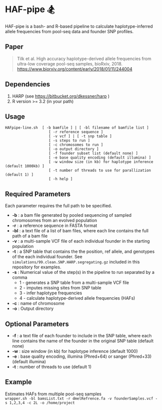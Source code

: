 # HAF-pipe 🏂

HAF-pipe is a bash- and R-based pipeline to calculate haplotype-inferred allele frequencies from pool-seq data and founder SNP profiles.

## Paper



> Tilk et al. High accuracy haplotype-derived allele frequencies from ultra-low coverage pool-seq samples, bioRxiv, 2018. https://www.biorxiv.org/content/early/2018/01/11/244004  

## Dependencies



1. HARP (see https://bitbucket.org/dkessner/harp )
2. R version >= 3.2 (in your path)

## Usage



```
HAFpipe-line.sh  [ -b bamfile ] | [ -bl filename of bamfile list ] 
                    [ -r reference sequence ]
                    [ -v vcf ] | [ -t snp table ]
                    [ -s steps to run ] 
                    [ -c chromosomes to run ]
                    [ -o output directory ]
                    [ -f founder subset list (default none) ]
                    [ -e base quality encoding (default illumina) ]
                    [ -w window size (in kb) for haplotype inference (default 1000kb) ]
                    [ -t number of threads to use for parallization  (default 1) ]
                    [ -h help ]
```
## Required Parameters



Each parameter requires the full path to be specified.

 * **-b**  : a bam file generated by pooled sequencing of sampled chromosomes from an evolved population
 * **-r**  : a reference sequence in FASTA format
 * **-bl** : a text file of a list of bam files, where each line contains the full path of a bam file
 * **-v**  : a multi-sample VCF file of each individual founder in the starting population 
 * **-t**  : a SNP table that contains the the position, ref allele, and genotypes of the each individual founder. See ``` simulations/99.clean.SNP.HARP.segregating.gz``` included in this repository for examples.
 * **-s**  : Numerical value of the step(s) in the pipeline to run separated by a comma <br>
   * 1 - generates a SNP table from a multi-sample VCF file <br>
   * 2 - imputes missing sites from SNP table <br>
   * 3 - infer haplotype frequencies <br>
   * 4 - calculate haplotype-derived allele frequencies (HAFs) <br>
 * **-c**  : name of chromosome  <br>
 * **-o**  : Output directory <br>

## Optional Parameters



 * **-f**  : a text file of each founder to include in the SNP table, where each line contains the name of the founder in the original SNP table (default none)
 * **-w** : size window (in kb) for haplotype inference (default 1000) 
 * **-e** : base quality encoding, illumina (Phred+64) or sanger (Phred+33) (default illumina)
 * **-t**  : number of threads to use (default 1)

## Example


Estimates HAFs from multiple pool-seq samples  <br>
``` wrapper.sh -bl bamsList.txt -r dmelRefrence.fa -v founderSamples.vcf -s 1,2,3,4 -c 2L -o /home/project ```
